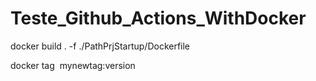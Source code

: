 # Teste_Github_Actions_WithDocker


docker build . -f ./PathPrjStartup/Dockerfile

docker tag <image id> mynewtag:version
